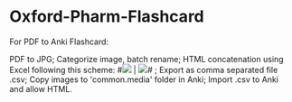 # Oxford-Pharm-Flashcard

For PDF to Anki Flashcard:

PDF to JPG;
Categorize image, batch rename;
HTML concatenation using Excel following this scheme:
#<img src="0001.jpg"/> | <img src="0002.jpg"/>#
;
Export as comma separated file .csv;
Copy images to 'common.media' folder in Anki;
Import .csv to Anki and allow HTML.
